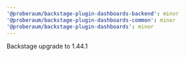 ```yaml
---
'@proberaum/backstage-plugin-dashboards-backend': minor
'@proberaum/backstage-plugin-dashboards-common': minor
'@proberaum/backstage-plugin-dashboards': minor
---
```


Backstage upgrade to 1.44.1
